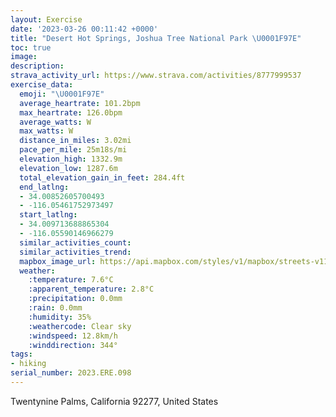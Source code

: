 ```yaml
---
layout: Exercise
date: '2023-03-26 00:11:42 +0000'
title: "Desert Hot Springs, Joshua Tree National Park \U0001F97E"
toc: true
image:
description:
strava_activity_url: https://www.strava.com/activities/8777999537
exercise_data:
  emoji: "\U0001F97E"
  average_heartrate: 101.2bpm
  max_heartrate: 126.0bpm
  average_watts: W
  max_watts: W
  distance_in_miles: 3.02mi
  pace_per_mile: 25m18s/mi
  elevation_high: 1332.9m
  elevation_low: 1287.6m
  total_elevation_gain_in_feet: 284.4ft
  end_latlng:
  - 34.00852605700493
  - -116.05461752973497
  start_latlng:
  - 34.009713688865304
  - -116.05590146966279
  similar_activities_count:
  similar_activities_trend:
  mapbox_image_url: https://api.mapbox.com/styles/v1/mapbox/streets-v11/static/path-5+787af2-1.0(oyqnE%7CfjcUG%40OCAD%40FUKKACCGYGCKJELIHKDOBQAKDMKOGQJSFcA%40KCIEW%40EBADAb%40GH%40NGLIFIEM%3FGEIJo%40Ga%40Jb%40%5CTt%40LHP%5Eh%40r%40FX%60%40z%40Z%5CZXFTLZLJ%40PVp%40%40NLVHFFLXD%5CEFFHDJ%3F%3FMDCJFHJPL%3FDEIMGMBIXAXJNJCHIONDXHDFGAEFVBPBBD%3FJEAT%40JZLZDVCJ%40f%40QROPAXDd%40A%60%40Sn%40RVNLDNNTDb%40%3F%5EFJI%5CGTUj%40E%5CGPWVW%3FU%40QDEBAGN%3FDHXBBF%3FNGF%40JK%5CC%5EWNUIWSEEG%3FBAACB%40I%40ELPNDDPBBPGPQHG%5C%3FXTZH%40DTNN%40l%40MXLDIH_%40HIBINYB%5EHLDPIXRj%40GLDCH%40DVHJDCHOFCFKFA%5BZHTPXTLFLRJJZPN%7C%40HPMTE%60%40%3F%40OFABB%40ENGLDJJL%40LCR%3FXE%7C%40BLDh%40CPGh%40LDCDMRUTBl%40ZFDN%5CB%40LKLUHGL%40HDJILAHFV%3FLDP%40ZF%7C%40OPOFSLQLm%40XQNQFWEc%40%3FE%5EYZEHFPc%40K%3FB%3FAFYZYBEK%3FEB%3FC%3F%3FCDLALYT%40PEJIFGACB%3FFKBEDCTK%5EALKl%40EFKJ%5DDMAOLI%40k%40IOFKOUCI%40OHQGIDS%5CIDE%3FEES_%40YKOMSE%3F%5B%5Bc%40KIIWEc%40K_%40IOOKEMQISSCa%40K_%40D%5DAa%40MOIa%40ISDg%40CUIGW%3FMGGUCc%40KOUBWWa%40FEGGEFE%40ESa%40%3FLGVFZE%5EGLSF_%40BUEOHGNCPEPIl%40%3FTCBE%3F_%40Oc%40%5DOCS%40a%40E%5BDc%40c%40Qg%40UOO%3FQDe%40EUDQIUSc%40DOEOKEIGSOy%40%5Bi%40i%40WM%40EEISSOOEM%3FUEQSQGS_%40Y%5BMW%5DYWCUFI%3FQGe%40I_%40KMTBAFMFGAIHAACDFLBJDNN%40HAB%40C),pin-s-s+e5b22e(-116.05631,34.01128),pin-s-f+89ae00(-116.05594999999994,34.00952)/auto/800x800?access_token=pk.eyJ1Ijoiam9zaGJlY2ttYW4iLCJhIjoiY205eWR2aDd1MWZ6djJrbXc4a3M0bWZleiJ9.XiG9OWkNcZk2QzjJbxLB4A
  weather:
    :temperature: 7.6°C
    :apparent_temperature: 2.8°C
    :precipitation: 0.0mm
    :rain: 0.0mm
    :humidity: 35%
    :weathercode: Clear sky
    :windspeed: 12.8km/h
    :winddirection: 344°
tags:
- hiking
serial_number: 2023.ERE.098
---
```

Twentynine Palms, California 92277, United States
